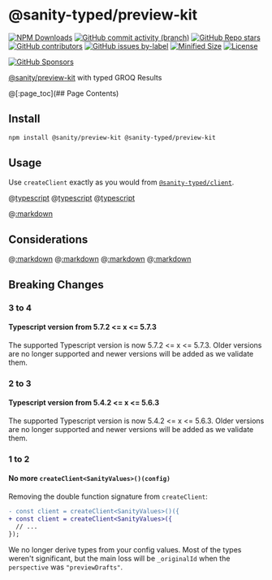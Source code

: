 # @sanity-typed/preview-kit

[![NPM Downloads](https://img.shields.io/npm/dw/@sanity-typed/preview-kit?style=flat&logo=npm)](https://www.npmjs.com/package/@sanity-typed/preview-kit)
[![GitHub commit activity (branch)](https://img.shields.io/github/commit-activity/m/saiichihashimoto/sanity-typed?style=flat&logo=github)](https://github.com/saiichihashimoto/sanity-typed/pulls?q=is%3Apr+is%3Aclosed)
[![GitHub Repo stars](https://img.shields.io/github/stars/saiichihashimoto/sanity-typed?style=flat&logo=github)](https://github.com/saiichihashimoto/sanity-typed/stargazers)
[![GitHub contributors](https://img.shields.io/github/contributors/saiichihashimoto/sanity-typed?style=flat&logo=github)](https://github.com/saiichihashimoto/sanity-typed/graphs/contributors)
[![GitHub issues by-label](https://img.shields.io/github/issues/saiichihashimoto/sanity-typed/help%20wanted?style=flat&logo=github&color=007286)](https://github.com/saiichihashimoto/sanity-typed/labels/help%20wanted)
[![Minified Size](https://img.shields.io/bundlephobia/min/@sanity-typed/preview-kit?style=flat)](https://www.npmjs.com/package/@sanity-typed/preview-kit?activeTab=code)
[![License](https://img.shields.io/github/license/saiichihashimoto/sanity-typed?style=flat)](LICENSE)

[![GitHub Sponsors](https://img.shields.io/github/sponsors/saiichihashimoto?style=flat&logo=githubsponsors)](https://github.com/sponsors/saiichihashimoto)

[@sanity/preview-kit](https://github.com/sanity-io/preview-kit) with typed GROQ Results

@[:page_toc](## Page Contents)

## Install

```bash
npm install @sanity/preview-kit @sanity-typed/preview-kit
```

## Usage

Use `createClient` exactly as you would from [`@sanity-typed/client`](../client).

@[typescript](../example-studio/schemas/product.ts)
@[typescript](../example-studio/sanity.config.ts)
@[typescript](../example-app/src/sanity/preview-kit-client.ts)

@[:markdown](../../docs/usage-with-groqd.md)

## Considerations

@[:markdown](../../docs/considerations/types-vs-content-lake.md)
@[:markdown](../../docs/considerations/evaluate-type-flakiness.md)
@[:markdown](../../docs/considerations/typescript-errors-in-ides.md)
@[:markdown](../../docs/considerations/type-instantiation-is-excessively-deep-and-possibly-infinite-query.md)

## Breaking Changes

### 3 to 4

#### Typescript version from 5.7.2 <= x <= 5.7.3

The supported Typescript version is now 5.7.2 <= x <= 5.7.3. Older versions are no longer supported and newer versions will be added as we validate them.

### 2 to 3

#### Typescript version from 5.4.2 <= x <= 5.6.3

The supported Typescript version is now 5.4.2 <= x <= 5.6.3. Older versions are no longer supported and newer versions will be added as we validate them.

### 1 to 2

#### No more `createClient<SanityValues>()(config)`

Removing the double function signature from `createClient`:

```diff
- const client = createClient<SanityValues>()({
+ const client = createClient<SanityValues>({
  // ...
});
```

We no longer derive types from your config values. Most of the types weren't significant, but the main loss will be `_originalId` when the `perspective` was `"previewDrafts"`.
